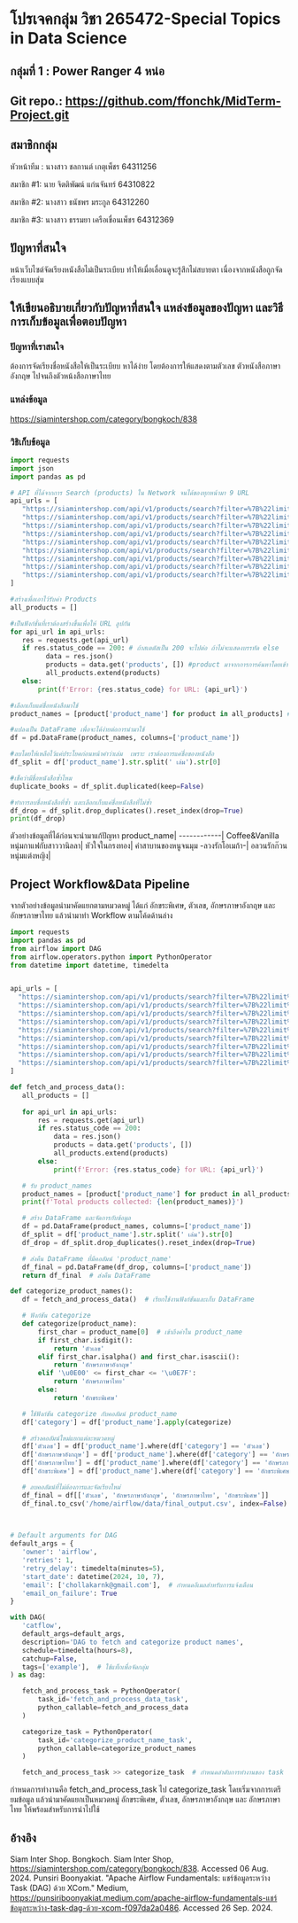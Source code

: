 # โปรเจคกลุ่ม วิชา  265472-Special Topics in Data Science 

 

## กลุ่มที่ 1 : Power Ranger 4 หน่อ
## Git repo.: https://github.com/ffonchk/MidTerm-Project.git

## สมาชิกกลุ่ม 

หัวหน้าทีม : 	นางสาว ชลกานต์ เกตุเพ็ชร 		64311256 

สมาชิก #1: 	นาย จิตติพัฒน์ แก่นจันทร์ 		64310822 

สมาชิก #2:	นางสาว ธนัชพร มระกูล 		64312260 

สมาชิก #3:	นางสาว ธรรมยา เครือเขื่อนเพ็ชร 	64312369 

 

## ปัญหาที่สนใจ 
 หน้าเว็บไซต์จัดเรียงหนังสือไม่เป็นระเบียบ ทำให้เมื่อเลื่อนดูจะรู้สึกไม่สบายตา เนื่องจากหนังสือถูกจัดเรียงแบบสุ่ม

## ให้เขียนอธิบายเกี่ยวกับปัญหาที่สนใจ แหล่งข้อมูลของปัญหา และวิธีการเก็บข้อมูลเพื่อตอบปัญหา 
 ### ปัญหาที่เราสนใจ
 ต้องการจัดเรียงชื่อหนังสือให้เป็นระเบียบ หาได้ง่าย โดยต้องการให้แสดงตามตัวเลข ตัวหนังสือภาษาอังกฤษ ไปจนถึงตัวหน้งสือภาษาไทย 
 ### แหล่งข้อมูล
 https://siamintershop.com/category/bongkoch/838
 ### วิธิเก็บข้อมูล
 ```python
import requests
import json
import pandas as pd

# API ที่ได้จากการ Search (products) ใน Network จนได้ของทุกหน้ามา 9 URL
api_urls = [
    "https://siamintershop.com/api/v1/products/search?filter=%7B%22limit%22:60,%22offset%22:0,%22category_id%22:%22838%22,%22category_with_child%22:true%7D&include=shop_mini,dropship",
    "https://siamintershop.com/api/v1/products/search?filter=%7B%22limit%22:60,%22offset%22:60,%22category_id%22:%22838%22,%22category_with_child%22:true%7D&include=shop_mini,dropship",
    "https://siamintershop.com/api/v1/products/search?filter=%7B%22limit%22:60,%22offset%22:120,%22category_id%22:%22838%22,%22category_with_child%22:true%7D&include=shop_mini,dropship",
    "https://siamintershop.com/api/v1/products/search?filter=%7B%22limit%22:60,%22offset%22:180,%22category_id%22:%22838%22,%22category_with_child%22:true%7D&include=shop_mini,dropship",
    "https://siamintershop.com/api/v1/products/search?filter=%7B%22limit%22:60,%22offset%22:240,%22category_id%22:%22838%22,%22category_with_child%22:true%7D&include=shop_mini,dropship",
    "https://siamintershop.com/api/v1/products/search?filter=%7B%22limit%22:60,%22offset%22:300,%22category_id%22:%22838%22,%22category_with_child%22:true%7D&include=shop_mini,dropship",
    "https://siamintershop.com/api/v1/products/search?filter=%7B%22limit%22:60,%22offset%22:360,%22category_id%22:%22838%22,%22category_with_child%22:true%7D&include=shop_mini,dropship",
    "https://siamintershop.com/api/v1/products/search?filter=%7B%22limit%22:60,%22offset%22:420,%22category_id%22:%22838%22,%22category_with_child%22:true%7D&include=shop_mini,dropship",
    "https://siamintershop.com/api/v1/products/search?filter=%7B%22limit%22:60,%22offset%22:480,%22category_id%22:%22838%22,%22category_with_child%22:true%7D&include=shop_mini,dropship"
]

#สร้างเพื่อเอาไว้รับค่า Products
all_products = []

#เป็นฟังก์ชั่นที่เราต้องสร้างขึ้นเพื่อให้ URL ลูปกัน
for api_url in api_urls:
    res = requests.get(api_url)
    if res.status_code == 200: # ถ้าสเตตัสเป็น 200 จะไปต่อ ถ้าไม่จะแสดงบรรทัด else
          data = res.json()
          products = data.get('products', []) #product มาจากการการค้นหาโดยเข้า Inspace หน้า Elements และหาว่าชื่อหนังสือเก็บในตัวแปรไหน แล้วเราเอาชื่อตัวแปร(products)ไปค้นหา API ของแต่ละหน้า 
          all_products.extend(products)
    else:
        print(f'Error: {res.status_code} for URL: {api_url}')

#เลือกเก็บแต่ชื่อหนังสือมาใช้
product_names = [product['product_name'] for product in all_products] #สร้างฟังก์ชั่น โดยกำหนดตัวแปรด้วย เพื่อจะเอามาใช้

#แปลงเป็น DataFrame เพื่อจะได้ง่ายต่อการนำมาใช้
df = pd.DataFrame(product_names, columns=['product_name'])

#ลบโดยให้เหลือไว้แค่ประโยคก่อนหน้าคำว่าเล่ม  เพราะ เราต้องการแค่ชื่อของหนังสือ
df_split = df['product_name'].str.split(' เล่ม').str[0]

#เช็คว่ามีชื่อหนังสือซ้ำไหม
duplicate_books = df_split.duplicated(keep=False)

#ทำการลบชื่อหนังสือที่ซ้ำ และเลือกเก็บแค่ชื่อหนังสือที่ไม่ซ้ำ
df_drop = df_split.drop_duplicates().reset_index(drop=True)
print(df_drop)
```
ตัวอย่างข้อมูลที่ได้ก่อนจะนำมาแก้ปัญหา
product_name|
------------|
Coffee&Vanilla หนุ่มกาแฟกับสาววานิลลา|
หัวใจในกรงทอง|
คำสาบานของหนูจนมุม -ลวงรักโอเมก้า-|
อลวนรักก๊วนหนุ่มแต่งหญิง|


 ## Project Workflow&Data Pipeline
 จากตัวอย่างข้อมูลนำมาคัดแยกตามหมวดหมู่ ได้แก่ อักขระพิเศษ, ตัวเลข, อักษรภาษาอังกฤษ และ อักษรภาษาไทย แล้วนำมาทำ Workflow ตามโค้ดด้านล่าง
 ```python
import requests
import pandas as pd
from airflow import DAG
from airflow.operators.python import PythonOperator
from datetime import datetime, timedelta


api_urls = [
   "https://siamintershop.com/api/v1/products/search?filter=%7B%22limit%22:60,%22offset%22:0,%22category_id%22:%22838%22,%22category_with_child%22:true%7D&include=shop_mini,dropship",
   "https://siamintershop.com/api/v1/products/search?filter=%7B%22limit%22:60,%22offset%22:60,%22category_id%22:%22838%22,%22category_with_child%22:true%7D&include=shop_mini,dropship",
   "https://siamintershop.com/api/v1/products/search?filter=%7B%22limit%22:60,%22offset%22:120,%22category_id%22:%22838%22,%22category_with_child%22:true%7D&include=shop_mini,dropship",
   "https://siamintershop.com/api/v1/products/search?filter=%7B%22limit%22:60,%22offset%22:180,%22category_id%22:%22838%22,%22category_with_child%22:true%7D&include=shop_mini,dropship",
   "https://siamintershop.com/api/v1/products/search?filter=%7B%22limit%22:60,%22offset%22:240,%22category_id%22:%22838%22,%22category_with_child%22:true%7D&include=shop_mini,dropship",
   "https://siamintershop.com/api/v1/products/search?filter=%7B%22limit%22:60,%22offset%22:300,%22category_id%22:%22838%22,%22category_with_child%22:true%7D&include=shop_mini,dropship",
   "https://siamintershop.com/api/v1/products/search?filter=%7B%22limit%22:60,%22offset%22:360,%22category_id%22:%22838%22,%22category_with_child%22:true%7D&include=shop_mini,dropship",
   "https://siamintershop.com/api/v1/products/search?filter=%7B%22limit%22:60,%22offset%22:420,%22category_id%22:%22838%22,%22category_with_child%22:true%7D&include=shop_mini,dropship",
   "https://siamintershop.com/api/v1/products/search?filter=%7B%22limit%22:60,%22offset%22:480,%22category_id%22:%22838%22,%22category_with_child%22:true%7D&include=shop_mini,dropship"
]

def fetch_and_process_data():
    all_products = []
    
    for api_url in api_urls:
        res = requests.get(api_url)
        if res.status_code == 200:
            data = res.json()
            products = data.get('products', [])
            all_products.extend(products)
        else:
            print(f'Error: {res.status_code} for URL: {api_url}')

    # รับ product_names
    product_names = [product['product_name'] for product in all_products]
    print(f'Total products collected: {len(product_names)}')

    # สร้าง DataFrame และจัดการกับข้อมูล
    df = pd.DataFrame(product_names, columns=['product_name'])
    df_split = df['product_name'].str.split(' เล่ม').str[0]
    df_drop = df_split.drop_duplicates().reset_index(drop=True)

    # ส่งคืน DataFrame ที่มีคอลัมน์ 'product_name'
    df_final = pd.DataFrame(df_drop, columns=['product_name'])
    return df_final  # ส่งคืน DataFrame

def categorize_product_names():
    df = fetch_and_process_data()  # เรียกใช้งานฟังก์ชันและเก็บ DataFrame

    # ฟังก์ชัน categorize
    def categorize(product_name):
        first_char = product_name[0]  # เข้าถึงค่าใน product_name
        if first_char.isdigit():
            return 'ตัวเลข'
        elif first_char.isalpha() and first_char.isascii():
            return 'อักษรภาษาอังกฤษ'
        elif '\u0E00' <= first_char <= '\u0E7F':
            return 'อักษรภาษาไทย'
        else:
            return 'อักขระพิเศษ'

    # ใช้ฟังก์ชัน categorize กับคอลัมน์ product_name
    df['category'] = df['product_name'].apply(categorize)

    # สร้างคอลัมน์ใหม่แยกแต่ละหมวดหมู่
    df['ตัวเลข'] = df['product_name'].where(df['category'] == 'ตัวเลข')
    df['อักษรภาษาอังกฤษ'] = df['product_name'].where(df['category'] == 'อักษรภาษาอังกฤษ')
    df['อักษรภาษาไทย'] = df['product_name'].where(df['category'] == 'อักษรภาษาไทย')
    df['อักขระพิเศษ'] = df['product_name'].where(df['category'] == 'อักขระพิเศษ')

    # ลบคอลัมน์ที่ไม่ต้องการและจัดเรียงใหม่
    df_final = df[['ตัวเลข', 'อักษรภาษาอังกฤษ', 'อักษรภาษาไทย', 'อักขระพิเศษ']]
    df_final.to_csv('/home/airflow/data/final_output.csv', index=False)
    


# Default arguments for DAG
default_args = {
    'owner': 'airflow',
    'retries': 1,
    'retry_delay': timedelta(minutes=5),
    'start_date': datetime(2024, 10, 7),
    'email': ['chollakarnk@gmail.com'],  # กำหนดอีเมลสำหรับการแจ้งเตือน
    'email_on_failure': True
}

with DAG(
    'catflow',
    default_args=default_args,
    description='DAG to fetch and categorize product names',
    schedule=timedelta(hours=8),  
    catchup=False,
    tags=['example'],  # ใช้แท็กเพื่อจัดกลุ่ม
) as dag:

    fetch_and_process_task = PythonOperator(
        task_id='fetch_and_process_data_task',
        python_callable=fetch_and_process_data
    )

    categorize_task = PythonOperator(
        task_id='categorize_product_name_task',
        python_callable=categorize_product_names
    )

    fetch_and_process_task >> categorize_task  # กำหนดลำดับการทำงานของ task
```
กำหนดการทำงานคือ fetch_and_process_task ไป categorize_task
โดยเริ่มจากการเตรียมข้อมูล แล้วนำมาคัดแยกเป็นหมวดหมู่ อักขระพิเศษ, ตัวเลข, อักษรภาษาอังกฤษ และ อักษรภาษาไทย ให้พร้อมสำหรับการนำไปใช้

 

 ## อ้างอิง 
 Siam Inter Shop. Bongkoch. Siam Inter Shop, https://siamintershop.com/category/bongkoch/838. Accessed 06 Aug. 2024.
 Punsiri Boonyakiat. "Apache Airflow Fundamentals: แชร์ข้อมูลระหว่าง Task (DAG) ด้วย XCom." Medium, https://punsiriboonyakiat.medium.com/apache-airflow-fundamentals-แชร์ข้อมูลระหว่าง-task-dag-ด้วย-xcom-f097da2a0486. Accessed 26 Sep. 2024.
